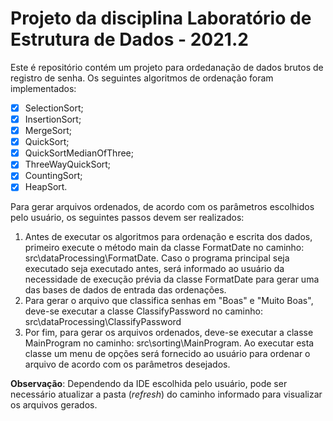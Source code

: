# Projeto da disciplina Laboratório de Estrutura de Dados - 2021.2 

Este é repositório contém um projeto para ordedanação de dados brutos de registro de senha.  Os seguintes algoritmos de ordenação foram implementados:
 - [X] SelectionSort; 
 - [X] InsertionSort; 
 - [X] MergeSort;
 - [X] QuickSort;
 - [X] QuickSortMedianOfThree;
 - [X] ThreeWayQuickSort;
 - [X] CountingSort;
 - [X] HeapSort.
 
 Para gerar arquivos ordenados, de acordo com os parâmetros escolhidos pelo usuário, os seguintes passos devem ser realizados:
1. Antes de executar os algoritmos para ordenação e escrita dos dados, primeiro execute o método main da classe FormatDate no caminho: src\dataProcessing\FormatDate. Caso o programa principal seja executado seja executado antes, será informado ao usuário da necessidade de execução prévia da classe FormatDate para gerar uma das bases de dados de entrada das ordenações.
2. Para gerar o arquivo que classifica senhas em "Boas" e "Muito Boas", deve-se executar a classe ClassifyPassword no caminho: src\dataProcessing\ClassifyPassword
3. Por fim, para gerar os arquivos ordenados, deve-se executar a classe MainProgram no caminho: src\sorting\MainProgram. Ao executar esta classe um menu de opções será fornecido ao usuário para ordenar o arquivo de acordo com os parâmetros desejados.

**Observação**: Dependendo da IDE escolhida pelo usuário, pode ser necessário atualizar a pasta (*refresh*) do caminho informado para visualizar os arquivos gerados. 
